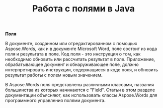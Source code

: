 ﻿---
title: Работа с полями в Java
second_title: Aspose.Words для Java
articleTitle: Работа с полями
linktitle: Работа с полями
description: "Введение в функцию поля в Aspose.Words для Java."
type: docs
weight: 370
url: /ru/java/working-with-fields/
timestamp: 2024-01-27-14-07-04
---

**Поля**

В документе, созданном или отредактированном с помощью Aspose.Words, как и в документе Microsoft Word, поле состоит из кода поля и результата в поле. Код поля - это инструкция о том, как необходимо обновить или рассчитать результат в поле. Приложение, обрабатывающее документ и обнаруживающее поле, должно интерпретировать инструкции, содержащиеся в коде поля, и обновить результат работы с полем новым значением.

В Aspose.Words поля представлены различными классами, названия большинства из которых начинаются с "Field". Статьи в этом разделе документации объясняют, как использовать классы Aspose.Words для программного управления полями документа.
